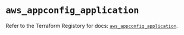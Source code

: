 # `aws_appconfig_application`

Refer to the Terraform Registory for docs: [`aws_appconfig_application`](https://registry.terraform.io/providers/hashicorp/aws/5.17.0/docs/resources/appconfig_application).

